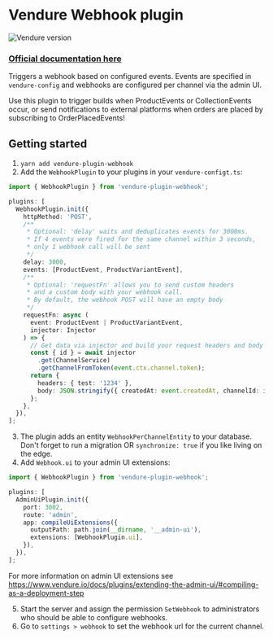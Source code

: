 # Vendure Webhook plugin

![Vendure version](https://img.shields.io/npm/dependency-version/vendure-plugin-webhook/dev/@vendure/core)

### [Official documentation here](https://pinelab-plugins.com/plugin/vendure-plugin-webhook)

Triggers a webhook based on configured events. Events are specified in `vendure-config` and webhooks are configured per
channel via the admin UI.

Use this plugin to trigger builds when ProductEvents or CollectionEvents occur, or send notifications to external
platforms when orders are placed by subscribing to OrderPlacedEvents!

## Getting started

1. `yarn add vendure-plugin-webhook`
2. Add the `WebhookPlugin` to your plugins in your `vendure-configt.ts`:

```ts
import { WebhookPlugin } from 'vendure-plugin-webhook';

plugins: [
  WebhookPlugin.init({
    httpMethod: 'POST',
    /**
     * Optional: 'delay' waits and deduplicates events for 3000ms.
     * If 4 events were fired for the same channel within 3 seconds,
     * only 1 webhook call will be sent
     */
    delay: 3000,
    events: [ProductEvent, ProductVariantEvent],
    /**
     * Optional: 'requestFn' allows you to send custom headers
     * and a custom body with your webhook call.
     * By default, the webhook POST will have an empty body
     */
    requestFn: async (
      event: ProductEvent | ProductVariantEvent,
      injector: Injector
    ) => {
      // Get data via injector and build your request headers and body
      const { id } = await injector
        .get(ChannelService)
        .getChannelFromToken(event.ctx.channel.token);
      return {
        headers: { test: '1234' },
        body: JSON.stringify({ createdAt: event.createdAt, channelId: id }),
      };
    },
  }),
];
```

3. The plugin adds an entity `WebhookPerChannelEntity` to your database. Don't forget to run a migration
   OR `synchronize: true` if you like living on the edge.
4. Add `Webhook.ui` to your admin UI extensions:

```ts
import { WebhookPlugin } from 'vendure-plugin-webhook';

plugins: [
  AdminUiPlugin.init({
    port: 3002,
    route: 'admin',
    app: compileUiExtensions({
      outputPath: path.join(__dirname, '__admin-ui'),
      extensions: [WebhookPlugin.ui],
    }),
  }),
];
```

For more information on admin UI extensions
see https://www.vendure.io/docs/plugins/extending-the-admin-ui/#compiling-as-a-deployment-step

5. Start the server and assign the permission `SetWebhook` to administrators who should be able to configure webhooks.
6. Go to `settings > webhook` to set the webhook url for the current channel.
